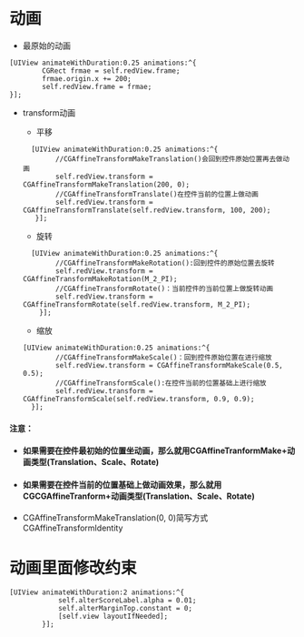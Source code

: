 # 动画

* 最原始的动画

```
[UIView animateWithDuration:0.25 animations:^{
        CGRect frmae = self.redView.frame;
        frmae.origin.x += 200;
        self.redView.frame = frmae;
}];
```

* transform动画

  * 平移

  ```
    [UIView animateWithDuration:0.25 animations:^{
          //CGAffineTransformMakeTranslation()会回到控件原始位置再去做动画
          self.redView.transform = CGAffineTransformMakeTranslation(200, 0);
          //CGAffineTransformTranslate()在控件当前的位置上做动画
          self.redView.transform = CGAffineTransformTranslate(self.redView.transform, 100, 200);
     }];
  ```

  * 旋转

  ```
    [UIView animateWithDuration:0.25 animations:^{
          //CGAffineTransformMakeRotation():回到控件的原始位置去旋转
          self.redView.transform = CGAffineTransformMakeRotation(M_2_PI);
          //CGAffineTransformRotate()：当前控件的当前位置上做旋转动画
          self.redView.transform = CGAffineTransformRotate(self.redView.transform, M_2_PI);
      }];
  ```

  * 缩放

  ```
  [UIView animateWithDuration:0.25 animations:^{
          //CGAffineTransformMakeScale()：回到控件原始位置在进行缩放
          self.redView.transform = CGAffineTransformMakeScale(0.5, 0.5);
          //CGAffineTransformScale():在控件当前的位置基础上进行缩放
          self.redView.transform = CGAffineTransformScale(self.redView.transform, 0.9, 0.9);
    }];
  ```

#### 注意：

* #### 如果需要在控件最初始的位置坐动画，那么就用CGAffineTranformMake+动画类型\(Translation、Scale、Rotate\)
* #### 如果需要在控件当前的位置基础上做动画效果，那么就用CGCGAffineTranform+动画类型\(Translation、Scale、Rotate\)
* CGAffineTransformMakeTranslation\(0, 0\)简写方式CGAffineTransformIdentity



# 动画里面修改约束

```
[UIView animateWithDuration:2 animations:^{
            self.alterScoreLabel.alpha = 0.01;
            self.alterMarginTop.constant = 0;
            [self.view layoutIfNeeded];
        }];
```



#### 



